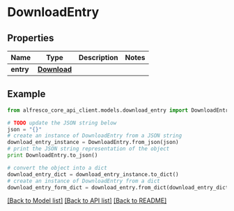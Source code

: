 # DownloadEntry


## Properties
Name | Type | Description | Notes
------------ | ------------- | ------------- | -------------
**entry** | [**Download**](Download.md) |  | 

## Example

```python
from alfresco_core_api_client.models.download_entry import DownloadEntry

# TODO update the JSON string below
json = "{}"
# create an instance of DownloadEntry from a JSON string
download_entry_instance = DownloadEntry.from_json(json)
# print the JSON string representation of the object
print DownloadEntry.to_json()

# convert the object into a dict
download_entry_dict = download_entry_instance.to_dict()
# create an instance of DownloadEntry from a dict
download_entry_form_dict = download_entry.from_dict(download_entry_dict)
```
[[Back to Model list]](../README.md#documentation-for-models) [[Back to API list]](../README.md#documentation-for-api-endpoints) [[Back to README]](../README.md)


